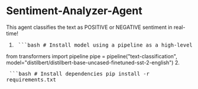 # Sentiment-Analyzer-Agent
This agent classifies the text as POSITIVE or NEGATIVE sentiment in real-time!
1. <pre> ```bash # Install model using a pipeline as a high-level helper
from transformers import pipeline
pipe = pipeline("text-classification", model="distilbert/distilbert-base-uncased-finetuned-sst-2-english")
</pre>
2. <pre> ```bash # Install dependencies pip install -r requirements.txt</pre>
